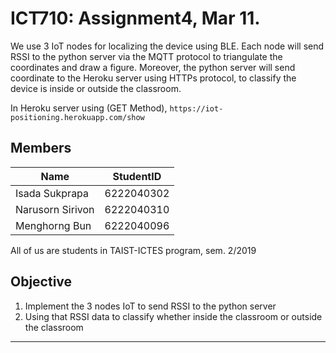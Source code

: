 
# ICT710: Assignment4, Mar 11.

We use 3 IoT nodes for localizing the device using BLE. Each node will send RSSI to the python server via the MQTT protocol to triangulate the coordinates and draw a figure. Moreover, the python server will send coordinate to the Heroku server using HTTPs protocol, to classify the device is inside or outside the classroom.

In Heroku server using (GET Method),
`https://iot-positioning.herokuapp.com/show`

## Members

| Name | StudentID |
|--|--|
| Isada Sukprapa| 6222040302 |
| Narusorn Sirivon  | 6222040310 |
| Menghorng Bun | 6222040096 |

All of us are students in TAIST-ICTES program, sem. 2/2019

## Objective

1. Implement the 3 nodes IoT to send RSSI to the python server
2. Using that RSSI data to classify whether inside the classroom or outside the classroom

---
